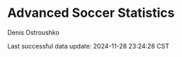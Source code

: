 # Advanced Soccer Statistics
Denis Ostroushko

<!-- gfm -->

Last successful data update: 2024-11-28 23:24:28 CST
